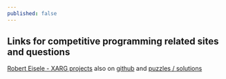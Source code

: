 ```yaml
---
published: false
---
```

## Links for competitive programming related sites and questions

[Robert Eisele - XARG projects](https://www.xarg.org/projects/) also on [github](https://github.com/infusion) and [puzzles / solutions](https://www.xarg.org/puzzles/)